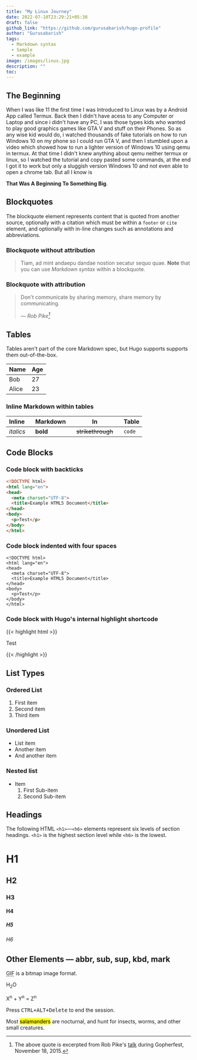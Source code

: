 ```yaml
---
title: "My Linux Journey"
date: 2022-07-10T23:29:21+05:30
draft: false
github_link: "https://github.com/gurusabarish/hugo-profile"
author: "Gurusabarish"
tags:
  - Markdown syntax
  - Sample
  - example
image: /images/linux.jpg
description: ""
toc: 
---
```


## The Beginning

When I was like 11 the first time I was Introduced to Linux was by a Android App called Termux. Back then I didn't have acess to any Computer or Laptop and since i didn't have any PC, I was those types kids who wanted to play good graphics games like GTA V and stuff on their Phones. So as any wise kid would do, i watched thousands of fake tutorials on how to run Windows 10 on my phone so I could run GTA V, and then I stumbled upon a video which showed how to run a lighter version of Windows 10 using qemu in termux. At that time I didn't knew anything about qemu neither termux or linux, so I watched the tutorial and copy pasted some commands, at the end I got it to work but only a sluggish version Windows 10 and not even able to open a chrome tab. But all I know is 


__That Was A Beginning To Something Big__.

## Blockquotes

The blockquote element represents content that is quoted from another source, optionally with a citation which must be within a `footer` or `cite` element, and optionally with in-line changes such as annotations and abbreviations.

### Blockquote without attribution


> Tiam, ad mint andaepu dandae nostion secatur sequo quae.
> **Note** that you can use *Markdown syntax* within a blockquote.


### Blockquote with attribution


> Don't communicate by sharing memory, share memory by communicating.</p>
> — <cite>Rob Pike[^1]</cite>


[^1]: The above quote is excerpted from Rob Pike's [talk](https://www.youtube.com/watch?v=PAAkCSZUG1c) during Gopherfest, November 18, 2015.

## Tables

Tables aren't part of the core Markdown spec, but Hugo supports supports them out-of-the-box.

   | Name  | Age |
   | ----- | --- |
   | Bob   | 27  |
   | Alice | 23  |

### Inline Markdown within tables

| Inline&nbsp;&nbsp;&nbsp; | Markdown&nbsp;&nbsp;&nbsp; | In&nbsp;&nbsp;&nbsp;                | Table  |
| ------------------------ | -------------------------- | ----------------------------------- | ------ |
| *italics*                | **bold**                   | ~~strikethrough~~&nbsp;&nbsp;&nbsp; | `code` |

## Code Blocks

### Code block with backticks

``` html
<!DOCTYPE html>
<html lang="en">
<head>
  <meta charset="UTF-8">
  <title>Example HTML5 Document</title>
</head>
<body>
  <p>Test</p>
</body>
</html>
```
### Code block indented with four spaces

    <!DOCTYPE html>
    <html lang="en">
    <head>
      <meta charset="UTF-8">
      <title>Example HTML5 Document</title>
    </head>
    <body>
      <p>Test</p>
    </body>
    </html>

### Code block with Hugo's internal highlight shortcode
{{< highlight html >}}
<!DOCTYPE html>
<html lang="en">
<head>
  <meta charset="UTF-8">
  <title>Example HTML5 Document</title>
</head>
<body>
  <p>Test</p>
</body>
</html>
{{< /highlight >}}

## List Types

### Ordered List

1. First item
2. Second item
3. Third item

### Unordered List

* List item
* Another item
* And another item

### Nested list

* Item
  1. First Sub-item
  2. Second Sub-item

## Headings

The following HTML `<h1>`—`<h6>` elements represent six levels of section headings. `<h1>` is the highest section level while `<h6>` is the lowest.

# H1
## H2
### H3
#### H4
##### H5
###### H6

## Other Elements — abbr, sub, sup, kbd, mark

<abbr title="Graphics Interchange Format">GIF</abbr> is a bitmap image format.

H<sub>2</sub>O

X<sup>n</sup> + Y<sup>n</sup> = Z<sup>n</sup>

Press <kbd><kbd>CTRL</kbd>+<kbd>ALT</kbd>+<kbd>Delete</kbd></kbd> to end the session.

Most <mark>salamanders</mark> are nocturnal, and hunt for insects, worms, and other small creatures.

